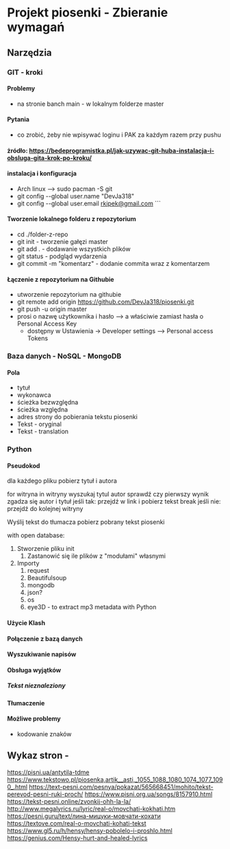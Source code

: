 # Projekt piosenki - Zbieranie wymagań

## Narzędzia
### GIT - kroki

#### Problemy
- na stronie banch main - w lokalnym folderze master
#### Pytania
- co zrobić, żeby nie wpisywać loginu i PAK za każdym razem przy pushu

#### żródło: https://bedeprogramistka.pl/jak-uzywac-git-huba-instalacja-i-obsluga-gita-krok-po-kroku/

#### instalacja i konfiguracja 
- Arch linux --> sudo pacman -S git
- git config --global user.name "DevJa318"                                                                                                                                                   
- git config --global user.email rkipek@gmail.com ```

#### Tworzenie lokalnego folderu z repozytorium
- cd ./folder-z-repo
- git init  - tworzenie gałęzi master
- git add . - dodawanie wszystkich plików
- git status - podgląd wydarzenia
- git commit -m "komentarz" - dodanie commita wraz z komentarzem 

#### Łączenie z repozytorium na Githubie
- utworzenie repozytorium na githubie
- git remote add origin https://github.com/DevJa318/piosenki.git
- git push -u origin master
- prosi o nazwę użytkownika i hasło --> a właściwie zamiast hasła o Personal Access Key
    - dostępny w Ustawienia ->  Developer settings -->      Personal access Tokens

### Baza danych - NoSQL - MongoDB
#### Pola
- tytuł
- wykonawca
- ścieżka bezwzględna
- ścieżka względna
- adres strony do pobierania tekstu piosenki
- Tekst - oryginal
- Tekst - translation

### Python

#### Pseudokod
dla każdego pliku pobierz tytuł i autora 



for witryna in witryny
    wyszukaj tytul autor
    sprawdź czy pierwszy wynik zgadza się autor i tytuł
    jeśli tak:
        przejdź w link i pobierz tekst
        break
    jeśli nie:
        przejdź do kolejnej witryny 

Wyślij tekst do tłumacza
pobierz pobrany tekst piosenki 

with open database:
    


1. Stworzenie pliku init
    1. Zastanowić się ile plików z "modułami" własnymi
2. Importy
    1. request
    2. Beautifulsoup
    3. mongodb
    3. json?
    4. os
    5. eye3D - to extract mp3 metadata with Python


####


#### Użycie Klash
#### Połączenie z bazą danych
#### Wyszukiwanie napisów
#### Obsługa wyjątków

##### Tekst nieznaleziony

#### Tłumaczenie

#### Możliwe problemy
- kodowanie znaków


## Wykaz stron - 

https://pisni.ua/antytila-tdme
https://www.tekstowo.pl/piosenka,artik__asti,_1055_1088_1080_1074_1077_1090_.html
https://text-pesni.com/pesnya/pokazat/565668451/mohito/tekst-perevod-pesni-ruki-proch/
https://www.pisni.org.ua/songs/8157910.html
https://tekst-pesni.online/zvonkij-ohh-la-la/
http://www.megalyrics.ru/lyric/real-o/movchati-kokhati.htm
https://pesni.guru/text/лина-мицуки-мовчати-кохати
https://textove.com/real-o-movchati-kohati-tekst
https://www.gl5.ru/h/hensy/hensy-pobolelo-i-proshlo.html
https://genius.com/Hensy-hurt-and-healed-lyrics